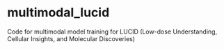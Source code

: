 # multimodal_lucid
Code for multimodal model training for LUCID (Low-dose Understanding, Cellular Insights, and Molecular Discoveries)
